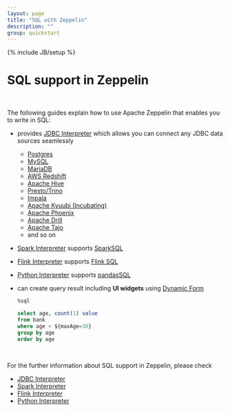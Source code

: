 ```yaml
---
layout: page
title: "SQL with Zeppelin"
description: ""
group: quickstart
---
```

<!--
Licensed under the Apache License, Version 2.0 (the "License");
you may not use this file except in compliance with the License.
You may obtain a copy of the License at

http://www.apache.org/licenses/LICENSE-2.0

Unless required by applicable law or agreed to in writing, software
distributed under the License is distributed on an "AS IS" BASIS,
WITHOUT WARRANTIES OR CONDITIONS OF ANY KIND, either express or implied.
See the License for the specific language governing permissions and
limitations under the License.
-->
{% include JB/setup %}

# SQL support in Zeppelin 

<div id="toc"></div>

<br/>

The following guides explain how to use Apache Zeppelin that enables you to write in SQL:

- provides [JDBC Interpreter](../interpreter/jdbc.html) which allows you can connect any JDBC data sources seamlessly
  * [Postgres](../interpreter/jdbc.html#postgres)
  * [MySQL](../interpreter/jdbc.html#mysql) 
  * [MariaDB](../interpreter/jdbc.html#mariadb)
  * [AWS Redshift](../interpreter/jdbc.html#redshift) 
  * [Apache Hive](../interpreter/jdbc.html#apache-hive)
  * [Presto/Trino](../interpreter/jdbc.html#prestotrino)
  * [Impala](../interpreter/jdbc.html#impala)
  * [Apache Kyuubi (Incubating)](../interpreter/jdbc.html#apache-kyuubi-incubating)
  * [Apache Phoenix](../interpreter/jdbc.html#apache-phoenix) 
  * [Apache Drill](../interpreter/jdbc.html#apache-drill)
  * [Apache Tajo](../interpreter/jdbc.html#apache-tajo)
  * and so on 
- [Spark Interpreter](../interpreter/spark.html) supports [SparkSQL](http://spark.apache.org/sql/)
- [Flink Interpreter](../interpreter/flink.html) supports [Flink SQL](https://ci.apache.org/projects/flink/flink-docs-release-1.13/docs/dev/table/sql/overview/)
- [Python Interpreter](../interpreter/python.html) supports [pandasSQL](../interpreter/python.html#sql-over-pandas-dataframes) 
- can create query result including **UI widgets** using [Dynamic Form](../usage/dynamic_form/intro.html)

    ```sql
    %sql
    
    select age, count(1) value 
    from bank 
    where age < ${maxAge=30} 
    group by age 
    order by age
    ```

<br/>

For the further information about SQL support in Zeppelin, please check 

- [JDBC Interpreter](../interpreter/jdbc.html)
- [Spark Interpreter](../interpreter/spark.html)
- [Flink Interpreter](../interpreter/flink.html)
- [Python Interpreter](../interpreter/python.html)



